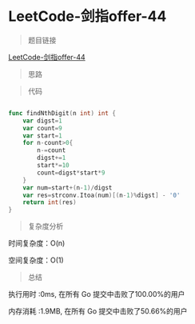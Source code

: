# LeetCode-剑指offer-44

>题目链接

[LeetCode-剑指offer-44](https://leetcode-cn.com/problems/shu-zi-xu-lie-zhong-mou-yi-wei-de-shu-zi-lcof/)

> 思路


>代码

```go

func findNthDigit(n int) int {
    var digst=1
    var count=9
    var start=1
    for n-count>0{
        n-=count
        digst+=1
        start*=10
        count=digst*start*9
    }
    var num=start+(n-1)/digst
    var res=strconv.Itoa(num)[(n-1)%digst] - '0'
    return int(res)
}

```

>复杂度分析

时间复杂度：O(n)

空间复杂度：O(1)

>总结

执行用时 :0ms, 在所有 Go 提交中击败了100.00%的用户

内存消耗 :1.9MB, 在所有 Go 提交中击败了50.66%的用户
